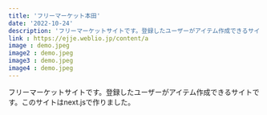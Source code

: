 ```yaml
---
title: 'フリーマーケット本田'
date: '2022-10-24'
description: 'フリーマーケットサイトです。登録したユーザーがアイテム作成できるサイトです。このサイトはnext.jsで作りました。'
link : https://ejje.weblio.jp/content/a
image : demo.jpeg
image2 : demo.jpeg
image3 : demo.jpeg
image4 : demo.jpeg
---
```


フリーマーケットサイトです。登録したユーザーがアイテム作成できるサイトです。このサイトはnext.jsで作りました。<br><br>

